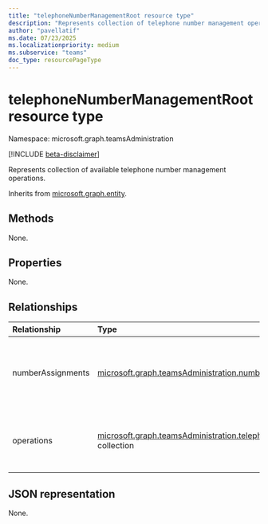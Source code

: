 ```yaml
---
title: "telephoneNumberManagementRoot resource type"
description: "Represents collection of telephone number management operations"
author: "pavellatif"
ms.date: 07/23/2025
ms.localizationpriority: medium
ms.subservice: "teams"
doc_type: resourcePageType
---
```


# telephoneNumberManagementRoot resource type

Namespace: microsoft.graph.teamsAdministration

[!INCLUDE [beta-disclaimer](../../includes/beta-disclaimer.md)]

Represents collection of available telephone number management operations. 


Inherits from [microsoft.graph.entity](../resources/entity.md).


## Methods
None.

## Properties
None.

## Relationships
|Relationship|Type|Description|
|:---|:---|:---|
|numberAssignments|[microsoft.graph.teamsAdministration.numberAssignment](../resources/teamsadministration-numberassignment.md) collection|Represents collection of synchronous telephone number management operations|
|operations|[microsoft.graph.teamsAdministration.telephoneNumberLongRunningOperation](../resources/teamsadministration-telephonenumberlongrunningoperation.md) collection|Represents asynchronous telephone number management operation|

## JSON representation
None.

